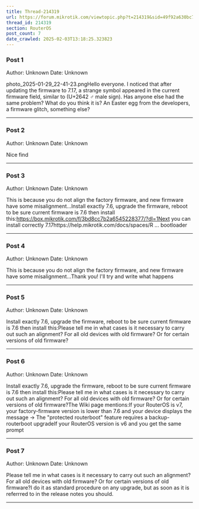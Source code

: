 ```yaml
---
title: Thread-214319
url: https://forum.mikrotik.com/viewtopic.php?t=214319&sid=49f92a630bc7970d8ca50523be880e8f
thread_id: 214319
section: RouterOS
post_count: 7
date_crawled: 2025-02-03T13:18:25.323823
---
```


### Post 1
Author: Unknown
Date: Unknown

photo_2025-01-29_22-41-23.pngHello everyone. I noticed that after updating the firmware to 7.17, a strange symbol appeared in the current firmware field, similar to (U+2642 ♂ male sign). Has anyone else had the same problem? What do you think it is? An Easter egg from the developers, a firmware glitch, something else?

---
### Post 2
Author: Unknown
Date: Unknown

Nice find

---
### Post 3
Author: Unknown
Date: Unknown

This is because you do not align the factory firmware, and new firmware have some misalignment...Install exactly 7.6, upgrade the firmware, reboot to be sure current firmware is 7.6 then install this:https://box.mikrotik.com/f/3bd8cc7b2a6545228377/?dl=1Next you can install correctly 7.17https://help.mikrotik.com/docs/spaces/R ... bootloader

---
### Post 4
Author: Unknown
Date: Unknown

This is because you do not align the factory firmware, and new firmware have some misalignment...Thank you! I'll try and write what happens

---
### Post 5
Author: Unknown
Date: Unknown

Install exactly 7.6, upgrade the firmware, reboot to be sure current firmware is 7.6 then install this:Please tell me in what cases is it necessary to carry out such an alignment? For all old devices with old firmware? Or for certain versions of old firmware?

---
### Post 6
Author: Unknown
Date: Unknown

Install exactly 7.6, upgrade the firmware, reboot to be sure current firmware is 7.6 then install this:Please tell me in what cases is it necessary to carry out such an alignment? For all old devices with old firmware? Or for certain versions of old firmware?The Wiki page mentions:If your RouterOS is v7, your factory-firmware version is lower than 7.6 and your device displays the message → The "protected routerboot" feature requires a backup-routerboot upgradeIf your RouterOS version is v6 and you get the same prompt

---
### Post 7
Author: Unknown
Date: Unknown

Please tell me in what cases is it necessary to carry out such an alignment? For all old devices with old firmware? Or for certain versions of old firmware?I do it as standard procedure on any upgrade, but as soon as it is referrred to in the release notes you should.

---
